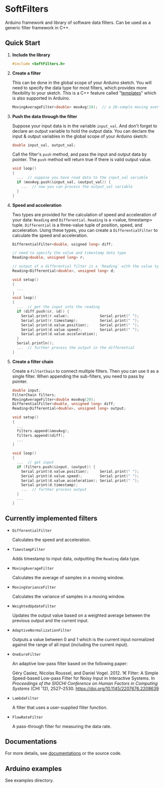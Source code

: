 # SoftFilters
Arduino framework and library of software data filters.
Can be used as a generic filter framework in C++.



## Quick Start

1. __Include the library__

   ```C++
   #include <SoftFilters.h>
   ```

2. __Create a filter__

   This can be done in the global scope of your Arduino sketch.
   You will need to specify the data type for most filters,
   which provides more flexibility to your sketch.
   This is a C++ feature called "[templates][]"
   which is also supported in Arduino.
   ```C++
   MovingAverageFilter<double> movAvg(20);  // a 20-sample moving average filter
   ```

   [templates]: https://en.wikipedia.org/wiki/Template_(C%2B%2B)

3. __Push the data through the filter__

   Suppose your input data is in the variable `input_val`.
   And don't forget to declare an output variable to hold the output data.
   You can declare the input & output variables in the global scope
   of your Arduino sketch:
   ```C++
   double input_val, output_val;
   ```

   Call the filter's `push` method, and
   pass the input and output data by pointer.
   The `push` method will return true if there is valid output value.
   ```C++
   void loop()
   {
     ...  // suppose you have read data to the input_val variable
     if (movAvg.push(&input_val, &output_val)) {
       ...  // now you can process the output_val variable
     }
   }
   ```

4. __Speed and acceleration__

   Two types are provided for the calculation of
   speed and acceleration of your data:
   `Reading` and `Differential`.
   `Reading` is a <value, timestamp> tuple.
   `Differential` is a three-value tuple of position, speed, and acceleration.
   Using these types, you can create a `DifferentialFilter` to calculate
   the speed and acceleration.
   ```C++
   DifferentialFilter<double, usigned long> diff;

   // need to specify the value and timestamp data type
   Reading<double, unsigned long> r;

   // output of a differential filter is a `Reading` with the value type of `Differential`
   Reading<Differential<double>, unsigned long> d;

   void setup()
   {
     ...
   }
   void loop()
   {
     ...  // get the input into the reading
     if (diff.push(&r, &d)) {
       Serial.print(r.value);              Serial.print(" ");
       Serial.print(r.timestamp);          Serial.print(" ");
       Serial.print(d.value.position);     Serial.print(" ");
       Serial.print(d.value.speed);        Serial.print(" ");
       Serial.print(d.value.acceleration);
     }
     Serial.println();
     ...  // further process the output in the differential
   }
   ```

5. __Create a filter chain__

   Create a `FilterChain` to connect multiple filters.
   Then you can use it as a single filter.
   When appending the sub-filters, you need to pass by pointer.
   ```C++
   double input;
   FilterChain filters;
   MovingAverageFilter<double movAvg(20);
   DifferentialFilter<double, unsigned long> diff;
   Reading<Differential<double>, unsigned long> output;

   void setup()
   {
     ...
     filters.append(&movAvg);
     filters.append(&diff);
     ...
   }

   void loop()
   {
     ...  // get input
     if (filters.push(&input, &output)) {
       Serial.print(d.value.position);     Serial.print(" ");
       Serial.print(d.value.speed);        Serial.print(" ");
       Serial.print(d.value.acceleration); Serial.print(" ");
       Serial.print(d.timestamp);
       ...  // further process output
     }
     ...
   }
   ```



## Currently implemented filters

- `DifferentialFilter`

  Calculates the speed and acceleration.

- `TimestampFilter`

  Adds timestamp to input data, outputting the `Reading` data type.

- `MovingAverageFilter`

  Calculates the average of samples in a moving window.

- `MovingVarianceFilter`

  Calculates the variance of samples in a moving window.

- `WeightedUpdateFilter`

  Updates the output value based on a weighted average between the previous
  output and the current input.

- `AdaptiveNormalizationFilter`

  Outputs a value between 0 and 1 which is the current input normalized
  against the range of all input (including the current input).

- `OneEuroFilter`

  An adaptive low-pass filter based on the following paper:

  Géry Casiez,
  Nicolas Roussel, and
  Daniel Vogel. 2012.
  1€ Filter: A Simple Speed-based Low-pass Filter for Noisy Input
  in Interactive Systems.
  In
  _Proceedings of the SIGCHI Conference on Human Factors in Computing Systems_
  (CHI '12), 2527–2530. https://doi.org/10.1145/2207676.2208639

- `LambdaFilter`

  A filter that uses a user-supplied filter function.

- `FlowRateFilter`

  A pass-through filter for measuring the data rate.



## Documentations

For more details, see [documentations](https://haimoz.github.io/SoftFilters/) or the source code.



## Arduino examples

See examples directory.
